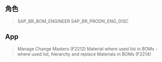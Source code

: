 ## 角色
> SAP_BR_BOM_ENGINEER
> SAP_BR_PRODN_ENG_DISC
## App
> Manage Change Masters (F2212)
> Material where used list in BOMs - where used list, hierarchy and replace Materials in BOMs (F2214)